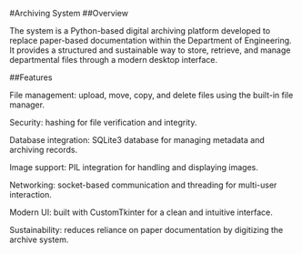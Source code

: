 #Archiving System
##Overview

The system is a Python-based digital archiving platform developed to replace paper-based documentation within the Department of Engineering. It provides a structured and sustainable way to store, retrieve, and manage departmental files through a modern desktop interface.

##Features

File management: upload, move, copy, and delete files using the built-in file manager.

Security: hashing for file verification and integrity.

Database integration: SQLite3 database for managing metadata and archiving records.

Image support: PIL integration for handling and displaying images.

Networking: socket-based communication and threading for multi-user interaction.

Modern UI: built with CustomTkinter for a clean and intuitive interface.

Sustainability: reduces reliance on paper documentation by digitizing the archive system.
